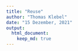 ```yaml
---
title: "Reuse"
author: "Thomas Klebel"
date: "15 Dezember, 2021"
output: 
  html_document:
    keep_md: true
---
```



